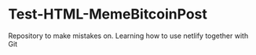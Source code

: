 # Test-HTML-MemeBitcoinPost
Repository to make mistakes on.
Learning how to use netlify together with Git
